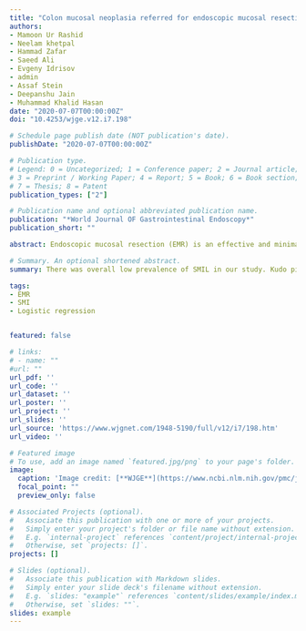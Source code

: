 ```yaml
---
title: "Colon mucosal neoplasia referred for endoscopic mucosal resection: Recurrence of adenomas and prediction of submucosal invasion"
authors:
- Mamoon Ur Rashid
- Neelam khetpal
- Hammad Zafar
- Saeed Ali
- Evgeny Idrisov
- admin
- Assaf Stein
- Deepanshu Jain
- Muhammad Khalid Hasan
date: "2020-07-07T00:00:00Z"
doi: "10.4253/wjge.v12.i7.198"

# Schedule page publish date (NOT publication's date).
publishDate: "2020-07-07T00:00:00Z"

# Publication type.
# Legend: 0 = Uncategorized; 1 = Conference paper; 2 = Journal article;
# 3 = Preprint / Working Paper; 4 = Report; 5 = Book; 6 = Book section;
# 7 = Thesis; 8 = Patent
publication_types: ["2"]

# Publication name and optional abbreviated publication name.
publication: "*World Journal OF Gastrointestinal Endoscopy*"
publication_short: ""

abstract: Endoscopic mucosal resection (EMR) is an effective and minimally invasive alternative to surgery for large polyps and laterally spreading lesions. Gross morphology and surface characteristics may help predict submucosal invasion of the lesion (SMIL) during endoscopic evaluation. This is one of the largest single-center studies reporting endoscopic mucosal resection for larger (≥ 20 mm) colorectal lesions in the United States.

# Summary. An optional shortened abstract.
summary: There was overall low prevalence of SMIL in our study. Kudo pit pattern (IIIL + IV and V) and Paris classification 0-IIc were the only factors identified as an independent risk factor for submucosal invasion. The independent risk factor for recurrence was adenoma size (> 40 mm). Almost all recurrences (98.8%) were treated endoscopically.

tags:
- EMR
- SMI
- Logistic regression


featured: false

# links:
# - name: ""
#url: ""
url_pdf: ''
url_code: ''
url_dataset: ''
url_poster: ''
url_project: ''
url_slides: ''
url_source: 'https://www.wjgnet.com/1948-5190/full/v12/i7/198.htm'
url_video: ''

# Featured image
# To use, add an image named `featured.jpg/png` to your page's folder. 
image:
  caption: 'Image credit: [**WJGE**](https://www.ncbi.nlm.nih.gov/pmc/journals/1323/)'
  focal_point: ""
  preview_only: false

# Associated Projects (optional).
#   Associate this publication with one or more of your projects.
#   Simply enter your project's folder or file name without extension.
#   E.g. `internal-project` references `content/project/internal-project/index.md`.
#   Otherwise, set `projects: []`.
projects: []

# Slides (optional).
#   Associate this publication with Markdown slides.
#   Simply enter your slide deck's filename without extension.
#   E.g. `slides: "example"` references `content/slides/example/index.md`.
#   Otherwise, set `slides: ""`.
slides: example
---
```





